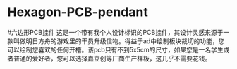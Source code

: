 # Hexagon-PCB-pendant
#六边形PCB挂件
这是一个带有我个人设计标识的PCB挂件，其设计灵感来源于一款叫做明日方舟的游戏里的干员升级信物。得益于ad中绘制板块裁切的功能，您可以绘制您喜欢的任何开槽。该pcb只有不到5x5cm的尺寸，如果您是一名学生或者普通的爱好者，您可以选择嘉立创等厂商生产样板，这几乎不需要花钱。
